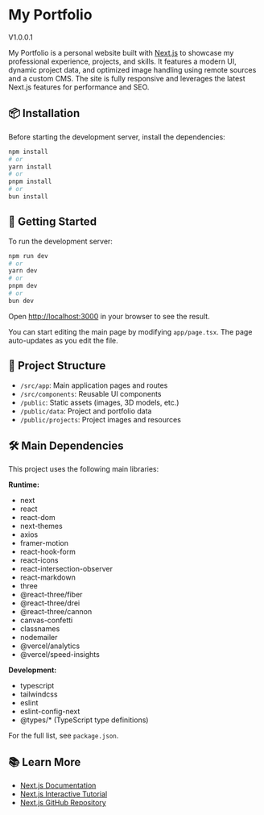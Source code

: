 # My Portfolio

V1.0.0.1

My Portfolio is a personal website built with [Next.js](https://nextjs.org) to showcase my professional experience, projects, and skills. It features a modern UI, dynamic project data, and optimized image handling using remote sources and a custom CMS. The site is fully responsive and leverages the latest Next.js features for performance and SEO.

## 📦 Installation

Before starting the development server, install the dependencies:

```bash
npm install
# or
yarn install
# or
pnpm install
# or
bun install
```

## 🚀 Getting Started

To run the development server:

```bash
npm run dev
# or
yarn dev
# or
pnpm dev
# or
bun dev
```

Open [http://localhost:3000](http://localhost:3000) in your browser to see the result.

You can start editing the main page by modifying `app/page.tsx`. The page auto-updates as you edit the file.

## 📁 Project Structure

- `/src/app`: Main application pages and routes
- `/src/components`: Reusable UI components
- `/public`: Static assets (images, 3D models, etc.)
- `/public/data`: Project and portfolio data
- `/public/projects`: Project images and resources

## 🛠️ Main Dependencies

This project uses the following main libraries:

**Runtime:**
- next
- react
- react-dom
- next-themes
- axios
- framer-motion
- react-hook-form
- react-icons
- react-intersection-observer
- react-markdown
- three
- @react-three/fiber
- @react-three/drei
- @react-three/cannon
- canvas-confetti
- classnames
- nodemailer
- @vercel/analytics
- @vercel/speed-insights

**Development:**
- typescript
- tailwindcss
- eslint
- eslint-config-next
- @types/* (TypeScript type definitions)

For the full list, see `package.json`.

## 📚 Learn More

- [Next.js Documentation](https://nextjs.org/docs)
- [Next.js Interactive Tutorial](https://nextjs.org/learn)
- [Next.js GitHub Repository](https://github.com/vercel/next.js)